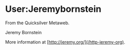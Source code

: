 
# User:Jeremybornstein

From the Quicksilver Metaweb.

Jeremy Bornstein

More information at [http://jeremy.org/](/http-jeremy-org).
